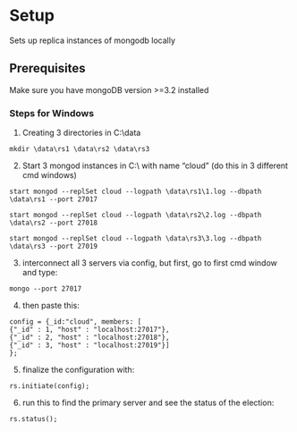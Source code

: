 # Setup

Sets up replica instances of mongodb locally

## Prerequisites

Make sure you have mongoDB version >=3.2 installed 

### Steps for Windows

1. Creating 3 directories in C:\data
```
mkdir \data\rs1 \data\rs2 \data\rs3
```
2. Start 3 mongod instances in C:\ with name “cloud” (do this in 3 different cmd windows)
```
start mongod --replSet cloud --logpath \data\rs1\1.log --dbpath \data\rs1 --port 27017
```
```
start mongod --replSet cloud --logpath \data\rs2\2.log --dbpath \data\rs2 --port 27018
```
```
start mongod --replSet cloud --logpath \data\rs3\3.log --dbpath \data\rs3 --port 27019
```

3. interconnect all 3 servers via config, but first, go to first cmd window and type:
```
mongo --port 27017
```

4. then paste this:
```
config = {_id:"cloud", members: [
{"_id" : 1, "host" : "localhost:27017"},
{"_id" : 2, "host" : "localhost:27018"},
{"_id" : 3, "host" : "localhost:27019"}]
};
```

5. finalize the configuration with:
```
rs.initiate(config);
```
6. run this to find the primary server and see the status of the election:
```
rs.status();
```

